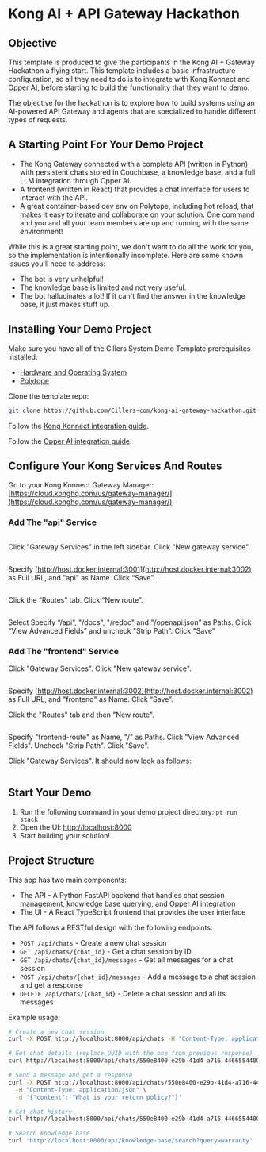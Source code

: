# Kong AI + API Gateway Hackathon

## Objective

This template is produced to give the participants in the Kong AI + Gateway Hackathon a flying start. This template includes a basic infrastructure configuration, so all they need to do is to integrate with Kong Konnect and Opper AI, before starting to build the functionality that they want to demo.&#x20;

The objective for the hackathon is to explore how to build systems using an AI-powered API Gateway and agents that are specialized to handle different types of requests.

## A Starting Point For Your Demo Project

* The Kong Gateway connected with a complete API (written in Python) with persistent chats stored in Couchbase, a knowledge base, and a full LLM integration through Opper AI.
* A frontend (written in React) that provides a chat interface for users to interact with the API.
* A great container-based dev env on Polytope, including hot reload, that makes it easy to iterate and collaborate on your solution. One command and you and all your team members are up and running with the same environment!

While this is a great starting point, we don't want to do all the work for you, so the implementation is intentionally incomplete. Here are some known issues you'll need to address:

* The bot is very unhelpful!
* The knowledge base is limited and not very useful.
* The bot hallucinates a lot! If it can't find the answer in the knowledge base, it just makes stuff up.

## Installing Your Demo Project

Make sure you have all of the Cillers System Demo Template prerequisites installed:

* [Hardware and Operating System](../hardware-and-operating-system.md)
* [Polytope](../polytope/)&#x20;

Clone the template repo:&#x20;

```bash
git clone https://github.com/Cillers-com/kong-ai-gateway-hackathon.git kong-demo && cd kong-demo
```

Follow the [Kong Konnect integration guide](../integrations/kong-konnect.md).

Follow the [Opper AI integration guide](../integrations/opper-ai.md).&#x20;

## Configure Your Kong Services And Routes

Go to your Kong Konnect Gateway Manager: [https://cloud.konghq.com/us/gateway-manager/](https://cloud.konghq.com/us/gateway-manager/)

### Add The "api" Service

<figure><img src="https://lh7-rt.googleusercontent.com/docsz/AD_4nXevka_0N5nwjrpL3d4QLM80rqnVMdPNl5UdMYacvQyylgZCg9ppgY2ildT7hXLSSp_H5PLaMLMUewKNGKJ8l_CW6lMY4tUWTzk_HePby-qJIn-8Tr-ahNykXz-1WsT755A0TptGpw?key=jC8T-_XneVuC3ZQq8QXN1Z9t" alt=""><figcaption></figcaption></figure>

Click "Gateway Services" in the left sidebar. Click "New gateway service".

<figure><img src="../.gitbook/assets/image (1).png" alt=""><figcaption></figcaption></figure>

Specify [http://host.docker.internal:3001](http://host.docker.internal:3002) as Full URL, and "api" as Name. Click “Save”.

<figure><img src="../.gitbook/assets/image (3).png" alt=""><figcaption></figcaption></figure>

Click the “Routes” tab. Click “New route”.&#x20;

<figure><img src="../.gitbook/assets/image (4).png" alt=""><figcaption></figcaption></figure>

Select Specify “/api”, "/docs", "/redoc" and "/openapi.json" as Paths. Click “View Advanced Fields” and uncheck "Strip Path". Click "Save"&#x20;

### Add The "frontend" Service

Click "Gateway Services". Click "New gateway service".

<figure><img src="../.gitbook/assets/image (5).png" alt=""><figcaption></figcaption></figure>

Specify [http://host.docker.internal:3002](http://host.docker.internal:3002) as Full URL, and "frontend" as Name. Click “Save”.

Click the "Routes" tab and then "New route".

&#x20;

<figure><img src="../.gitbook/assets/image (6).png" alt=""><figcaption></figcaption></figure>

Specify "frontend-route" as Name, "/" as Paths. Click "View Advanced Fields". Uncheck "Strip Path". Click "Save".

Click "Gateway Services". It should now look as follows:&#x20;

<figure><img src="../.gitbook/assets/image (7).png" alt=""><figcaption></figcaption></figure>

## Start Your Demo

1. Run the following command in your demo project directory: `pt run stack`
2. Open the UI: [http://localhost:8000](http://localhost:8000)
3. Start building your solution!

## Project Structure

This app has two main components:

* The API - A Python FastAPI backend that handles chat session management, knowledge base querying, and Opper AI integration
* The UI - A React TypeScript frontend that provides the user interface

The API follows a RESTful design with the following endpoints:

* `POST /api/chats` - Create a new chat session
* `GET /api/chats/{chat_id}` - Get a chat session by ID
* `GET /api/chats/{chat_id}/messages` - Get all messages for a chat session
* `POST /api/chats/{chat_id}/messages` - Add a message to a chat session and get a response
* `DELETE /api/chats/{chat_id}` - Delete a chat session and all its messages

Example usage:

```bash
# Create a new chat session
curl -X POST http://localhost:8000/api/chats -H "Content-Type: application/json" -d '{}'

# Get chat details (replace UUID with the one from previous response)
curl http://localhost:8000/api/chats/550e8400-e29b-41d4-a716-446655440000

# Send a message and get a response
curl -X POST http://localhost:8000/api/chats/550e8400-e29b-41d4-a716-446655440000/messages \
  -H "Content-Type: application/json" \
  -d '{"content": "What is your return policy?"}'

# Get chat history
curl http://localhost:8000/api/chats/550e8400-e29b-41d4-a716-446655440000/messages

# Search knowledge base
curl 'http://localhost:8000/api/knowledge-base/search?query=warranty'
```

